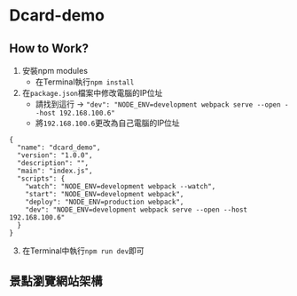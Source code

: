# Dcard-demo
## How to Work?
1. 安裝npm modules
    * 在Terminal執行`npm install`
2. 在`package.json`檔案中修改電腦的IP位址
    * 請找到這行 &rarr; `"dev": "NODE_ENV=development webpack serve --open --host 192.168.100.6"`
    * 將`192.168.100.6`更改為自己電腦的IP位址
```json=
{
  "name": "dcard_demo",
  "version": "1.0.0",
  "description": "",
  "main": "index.js",
  "scripts": {
    "watch": "NODE_ENV=development webpack --watch",
    "start": "NODE_ENV=development webpack",
    "deploy": "NODE_ENV=production webpack",
    "dev": "NODE_ENV=development webpack serve --open --host 192.168.100.6"
  }
}
```
3. 在Terminal中執行`npm run dev`即可
## 景點瀏覽網站架構
